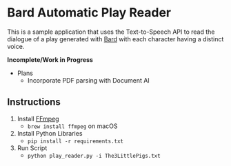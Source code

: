 # Bard Automatic Play Reader

This is a sample application that uses the Text-to-Speech API to read the dialogue of a play generated with [Bard](https://blog.google/technology/ai/try-bard) with each character having a distinct voice.

**Incomplete/Work in Progress**

- Plans
  - Incorporate PDF parsing with Document AI

## Instructions

1. Install [FFmpeg](https://ffmpeg.org/)
    - `brew install ffmpeg` on macOS
1. Install Python Libraries
    - `pip install -r requirements.txt`
1. Run Script
    - `python play_reader.py -i The3LittlePigs.txt`
